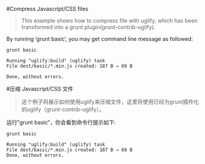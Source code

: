 #Compress Javascript/CSS files
>This example shows how to compress file with uglify, which has been transformed into a grunt plugin(grunt-contrib-uglify).

By running ‘grunt basic’, you may get command line message as followed:
```shell
grunt basic
```
```shell
Running "uglify:build" (uglify) task
File dest/basic/*.min.js created: 187 B → 69 B

Done, without errors.
```

#压缩 Javascript/CSS 文件
>这个例子将展示如何使用uglify来压缩文件，这里将使用已经为grunt插件化的uglify（grunt-contrib-uglify）。

运行”grunt basic“，你会看到命令行提示如下:
```shell
grunt basic
```
```shell
Running "uglify:build" (uglify) task
File dest/basic/*.min.js created: 187 B → 69 B
Done, without errors.
```